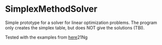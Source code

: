 # SimplexMethodSolver
Simple prototype for a solver for linear optimization problems.
The program only creates the simplex table, but does NOT give the solutions (TBI).

Tested with the examples from [here](https://drive.google.com/drive/folders/0B798UGUwaJJzRjd3dVhuYWd0WVE?fbclid=IwAR1XV-1FJ88e763UHRcUnFjaiwHlZCH1l23ZlKuNDRWA1yrJvL5cwKOz0m0&resourcekey=0-w3g230-jFSPqLtmAM521Ng)21Ng
